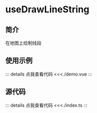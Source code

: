 # useDrawLineString

## 简介

在地图上绘制线段

## 使用示例

<script setup>
import Demo from './demo.vue';
</script>

<ClientOnly>
<Demo />
</ClientOnly>

::: details 点我查看代码
<<<./demo.vue
:::

## 源代码

::: details 点我查看代码
<<<./index.ts
:::
